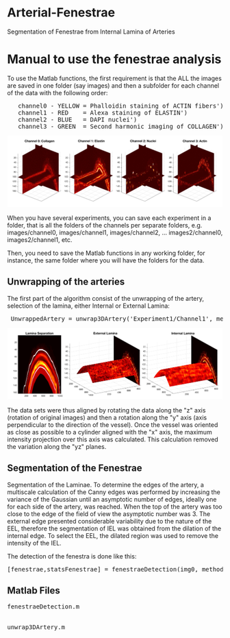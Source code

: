 # Arterial-Fenestrae
Segmentation of Fenestrae from Internal Lamina of Arteries

<h1>Manual to use the fenestrae analysis</h1><!--introduction-->


<p>To use the Matlab functions, the first requirement is that the ALL the images are saved in one folder (say images) and then a subfolder  for each channel of the data with the following order:</p><pre>   channel0 - YELLOW = Phalloidin staining of ACTIN fibers')
   channel1 - RED    = Alexa staining of ELASTIN')
   channel2 - BLUE   = DAPI nuclei')
   channel3 - GREEN  = Second harmonic imaging of COLLAGEN')</pre>

![Screenshot](Figures/Fig1.jpg)

<p>When you have several experiments, you can save each experiment in a folder, that is all the
folders of the channels per separate folders, e.g. images/channel0, images/channel1,
images/channel2, ... images2/channel0, images2/channel1, etc.</p>

<p>Then, you need to save the Matlab functions in any working folder, for instance, the same folder
where you will have the folders for the data.</p>
<h2>Unwrapping of the arteries</h2>

<p>The first part of the algorithm consist of the unwrapping of the artery, selection of the lamina,
either Internal or External Lamina:</p>

<pre class="codeinput">
 UnwrappedArtery = unwrap3DArtery('Experiment1/Channel1', method , ExternalInternal);
</pre>

![Screenshot](Figures/Fig3.jpg)

<p>
The data sets were thus aligned by rotating the data along the "z" axis (rotation of original images)
and then a rotation along the "y" axis (axis perpendicular to the direction of the vessel). Once the
vessel was oriented as close as possible to a cylinder aligned with the "x" axis, the maximum intensity
projection over this axis was calculated. This calculation removed the variation along the "yz" planes.
</p>

<h2>Segmentation of the Fenestrae</h2>

<p>
Segmentation of the Laminae. To determine the edges of the artery, a multiscale calculation of
the Canny edges was performed by increasing the variance of the Gaussian until an asymptotic number
of edges, ideally one for each side of the artery, was reached. When the top of the artery was too close
to the edge of the field of view the asymptotic number was 3. The external edge presented considerable
variability due to the nature of the EEL, therefore the segmentation of IEL was obtained from the dilation
of the internal edge. To select the EEL, the dilated region was used to remove the intensity of the IEL.
</p>

<p>
The detection of the fenestra is done like this:
</p>

<pre class="codeinput">
[fenestrae,statsFenestrae] = fenestraeDetection(img0, method, post_processing,thresSeg,sizeLOG)
</pre>

<h2>Matlab Files</h2>

<pre class="codeinput">
fenestraeDetection.m
<br>
unwrap3DArtery.m
</pre>
